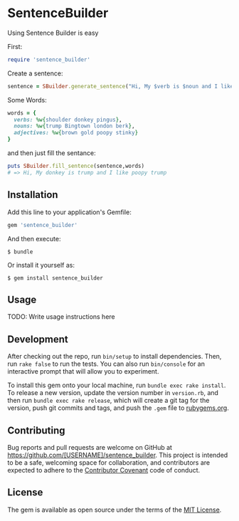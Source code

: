 # SentenceBuilder

Using Sentence Builder is easy

First:

```ruby
require 'sentence_builder'
```

Create a sentence:

```ruby
sentence = SBuilder.generate_sentence("Hi, My $verb is $noun and I like $adjective $noun")
```

Some Words:

```ruby
words = {
  verbs: %w{shoulder donkey pingus},
  nouns: %w{trump Bingtown london berk},
  adjectives: %w{brown gold poopy stinky}
}

```

and then just fill the sentance:

```ruby
puts SBuilder.fill_sentence(sentence,words)
# => Hi, My donkey is trump and I like poopy trump
```

## Installation

Add this line to your application's Gemfile:

```ruby
gem 'sentence_builder'
```

And then execute:

    $ bundle

Or install it yourself as:

    $ gem install sentence_builder

## Usage

TODO: Write usage instructions here

## Development

After checking out the repo, run `bin/setup` to install dependencies. Then, run `rake false` to run the tests. You can also run `bin/console` for an interactive prompt that will allow you to experiment.

To install this gem onto your local machine, run `bundle exec rake install`. To release a new version, update the version number in `version.rb`, and then run `bundle exec rake release`, which will create a git tag for the version, push git commits and tags, and push the `.gem` file to [rubygems.org](https://rubygems.org).

## Contributing

Bug reports and pull requests are welcome on GitHub at https://github.com/[USERNAME]/sentence_builder. This project is intended to be a safe, welcoming space for collaboration, and contributors are expected to adhere to the [Contributor Covenant](contributor-covenant.org) code of conduct.


## License

The gem is available as open source under the terms of the [MIT License](http://opensource.org/licenses/MIT).
